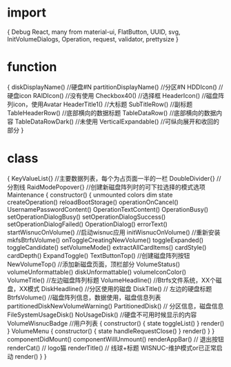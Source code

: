 # import 
{
  Debug React, many from material-ui, 
  FlatButton, UUID, svg, InitVolumeDialogs,
  Operation, request, validator, prettysize
}

# function
{
  diskDisplayName() //硬盘#N
  partitionDisplayName() //分区#N
  HDDIcon() //硬盘icon
  RAIDIcon() //没有使用
  Checkbox40() //选择框
  HeaderIcon() //磁盘阵列icon，使用Avatar
  HeaderTitle1() //大标题
  SubTitleRow() //副标题
  TableHeaderRow() //底部横向的数据标题
  TableDataRow()  //底部横向的数据内容
  TableDataRowDark() //未使用
  VerticalExpandable() //可纵向展开和收回的部分
}

# class
{
  KeyValueList{} //主要数据列表，每个为占页面一半的一栏
  DoubleDivider{} //分割线
  RaidModePopover{} //创建新磁盘阵列时的可下拉选择的模式选项
  Maintenance
  {
    constructor()
    {
      unmounted
      colors
      dim
      state
      createOperation()
      reloadBootStorage()
      operationOnCancel()
      UsernamePasswordContent()
      OperationTextContent()
      OperationBusy()
      setOperationDialogBusy()
      setOperationDialogSuccess()
      setOperationDialogFailed()
      OperationDialog()
      errorText()
      startWisnucOnVolume() //启动wisnuc应用
      initWisnucOnVolume() //重新安装
      mkfsBtrfsVolume()
      onToggleCreatingNewVolume()
      toggleExpanded()
      toggleCandidate()
      setVolumeMode()
      extractAllCardItems()
      cardStyle()
      cardDepth()
      ExpandToggle()
      TextButtonTop() //创建磁盘阵列按钮
      NewVolumeTop() //添加新磁盘页面，顶栏部分
      VolumeStatus()
      volumeUnformattable()
      diskUnformattable()
      volumeIconColor()
      VolumeTitle() //左边磁盘阵列标题
      VolumeHeadline() //Btrfs文件系统，XX个磁盘，XX模式
      DiskHeadline() //分区使用的磁盘
      DiskTitle() // 左边的硬盘标题
      BtrfsVolume() //磁盘阵列信息，数据使用，磁盘信息列表
      partitionedDiskNewVolumeWarning()
      PartitionedDisk() // 分区信息，磁盘信息
      FileSystemUsageDisk()
      NoUsageDisk() //硬盘不可用时候显示的内容
      VolumeWisnucBadge //用户列表
      {
        constructor()
        {
          state
          toggleList()
        }
        render()
      }
      VolumeMenu
      {
        constructor()
        {
          state
          handleRequestClose()
        }
        render()
      }
    }
    componentDidMount()
    componentWillUnmount()
    renderAppBar() // 退出按钮  
    renderCat() // logo猫
    renderTitle() // 线球+标题 WISNUC-维护模式or已正常启动
    render()
  }
}
